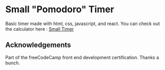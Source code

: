 # Small "Pomodoro" Timer

Basic timer made with html, css, javascript, and react.
You can check out the calculator here : [Small Timer](https://small-timer.pages.dev)

## Acknowledgements

Part of the freeCodeCamp front end development certification. Thanks a bunch.
